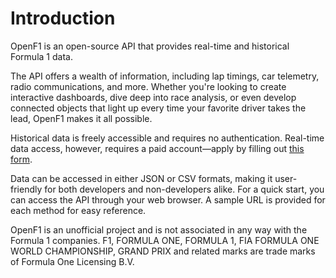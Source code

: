 # Introduction

OpenF1 is an open-source API that provides real-time and historical <span style="white-space: nowrap;">Formula 1</span> data.

The API offers a wealth of information, including lap timings, car telemetry, radio communications, and more. Whether you're looking to create interactive dashboards, dive deep into race analysis, or even develop connected objects that light up every time your favorite driver takes the lead, OpenF1 makes it all possible.

Historical data is freely accessible and requires no authentication. Real-time data access, however, requires a paid account—apply by filling out <a href="https://tally.so/r/w2yWDb" target="_blank">this form</a>.

Data can be accessed in either JSON or CSV formats, making it user-friendly for both developers and non-developers alike.
For a quick start, you can access the API through your web browser. A sample URL is provided for each method for easy reference.

<aside class="notice">
OpenF1 is an unofficial project and is not associated in any way with the Formula 1 companies. F1, FORMULA ONE, FORMULA 1, FIA FORMULA ONE WORLD CHAMPIONSHIP, GRAND PRIX and related marks are trade marks of Formula One Licensing B.V.
</aside>

